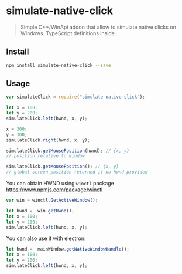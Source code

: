 # simulate-native-click

> Simple C++/WinApi addon that allow to simulate native clicks on Windows. TypeScript definitions inside.

## Install

```bash
npm install simulate-native-click --save
```

## Usage

```javascript
var simulateClick = require("simulate-native-click");

let x = 100;
let y = 200;
simulateClick.left(hwnd, x, y);

x = 300;
y = 300;
simulateClick.right(hwnd, x, y);

simulateClick.getMousePosition(hwnd); // {x, y}
// position relative to window

simulateClick.getMousePosition(); // {x, y}
// global screen position returned if no hwnd provided
```

You can obtain HWND using `winctl` package
https://www.npmjs.com/package/winctl

```javascript
var win = winctl.GetActiveWindow();

let hwnd =  win.getHwnd();
let x = 100;
let y = 200;
simulateClick.left(hwnd, x, y);
```

You can also use it with electron:

```javascript
let hwnd =  mainWindow.getNativeWindowHandle();
let x = 100;
let y = 200;
simulateClick.left(hwnd, x, y);
```
